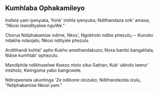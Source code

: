 ## Kumhlaba Ophakamileyo

Indlela yam iyenyuka, Yonk' imihla iyenyuka;
Ndithandaza onk' amaxa, "Nkosi mandityalwe nguWe."

Chorus
Ndiphakamise ndime, Nkos', Ngokholo ndibe phezulu,--
Kunoko ndakha ndanjalo; Nkosi ndityale phezulu.

Andithandi kuhlal' apho Kukho amathandabuzo;
Noxa bambi bangahlala, Ndise kumhlab' ophezulu.

Mandiphile ndikhuselwe Kwezo ntolo zika-Sathan;
Kub' ukholo lwenz' intsholo, Kwingoma yabo bangcwele.

Ndinqwenela ukuntinga 'Ze ndibone olozuko;
Ndithandazela izulu, "Ndiphakamise Nkosi yam."

